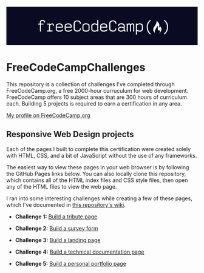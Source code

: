 ![](https://github.com/emnharris/FreeCodeCampChallenges/blob/master/wiki/fCC-logo.png)

# FreeCodeCampChallenges
This repository is a collection of challenges I've completed through FreeCodeCamp.org, a free 2000-hour curruculum for web development. FreeCodeCamp offers 10 subject areas that are 300 hours of curriculum each. Building 5 projects is required to earn a certification in any area.

[My profile on FreeCodeCamp.org](https://www.freecodecamp.org/em-dash-codes)

## Responsive Web Design projects
Each of the pages I built to complete this certification were created solely with HTML, CSS, and a bit of JavaScript without the use of any frameworks.

The easiest way to view these pages in your web browser is by following the GitHub Pages links below. You can also locally clone this repository, which contains all of the HTML index files and CSS style files, then open any of the HTML files to view the web page.

I ran into some interesting challenges while creating a few of these pages, which I've documented in [this repository's wiki](https://github.com/emnharris/FreeCodeCampChallenges/wiki).

* **Challenge 1:** [Build a tribute page](https://emnharris.github.io/FreeCodeCampChallenges/responsive-web-design/tribute-page/UKLG.html)

* **Challenge 2:** [Build a survey form](https://emnharris.github.io/FreeCodeCampChallenges/responsive-web-design/survey-page/survey.html)

* **Challenge 3:** [Build a landing page](https://emnharris.github.io/FreeCodeCampChallenges/responsive-web-design/landing-page/GCCC.html)

* **Challenge 4:** [Build a technical documentation page](https://emnharris.github.io/FreeCodeCampChallenges/responsive-web-design/technical-documentation-page/python-tutorial.html)

* **Challenge 5:** [Build a personal portfolio page](https://emnharris.github.io/FreeCodeCampChallenges/responsive-web-design/portfolio/portfolio.html)
